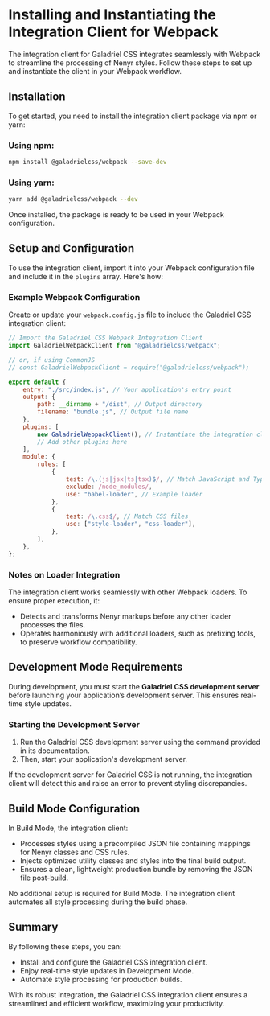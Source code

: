 # Installing and Instantiating the Integration Client for Webpack

The integration client for Galadriel CSS integrates seamlessly with Webpack to streamline the processing of Nenyr styles. Follow these steps to set up and instantiate the client in your Webpack workflow.

## Installation

To get started, you need to install the integration client package via npm or yarn:

### Using npm:

```bash
npm install @galadrielcss/webpack --save-dev
```

### Using yarn:

```bash
yarn add @galadrielcss/webpack --dev
```

Once installed, the package is ready to be used in your Webpack configuration.

## Setup and Configuration

To use the integration client, import it into your Webpack configuration file and include it in the `plugins` array. Here's how:

### Example Webpack Configuration

Create or update your `webpack.config.js` file to include the Galadriel CSS integration client:

```javascript
// Import the Galadriel CSS Webpack Integration Client
import GaladrielWebpackClient from "@galadrielcss/webpack";

// or, if using CommonJS
// const GaladrielWebpackClient = require("@galadrielcss/webpack");

export default {
    entry: "./src/index.js", // Your application's entry point
    output: {
        path: __dirname + "/dist", // Output directory
        filename: "bundle.js", // Output file name
    },
    plugins: [
        new GaladrielWebpackClient(), // Instantiate the integration client
        // Add other plugins here
    ],
    module: {
        rules: [
            {
                test: /\.(js|jsx|ts|tsx)$/, // Match JavaScript and TypeScript files
                exclude: /node_modules/,
                use: "babel-loader", // Example loader
            },
            {
                test: /\.css$/, // Match CSS files
                use: ["style-loader", "css-loader"],
            },
        ],
    },
};
```

### Notes on Loader Integration

The integration client works seamlessly with other Webpack loaders. To ensure proper execution, it:

-   Detects and transforms Nenyr markups before any other loader processes the files.
-   Operates harmoniously with additional loaders, such as prefixing tools, to preserve workflow compatibility.

## Development Mode Requirements

During development, you must start the **Galadriel CSS development server** before launching your application’s development server. This ensures real-time style updates.

### Starting the Development Server

1. Run the Galadriel CSS development server using the command provided in its documentation.
2. Then, start your application's development server.

If the development server for Galadriel CSS is not running, the integration client will detect this and raise an error to prevent styling discrepancies.

## Build Mode Configuration

In Build Mode, the integration client:

-   Processes styles using a precompiled JSON file containing mappings for Nenyr classes and CSS rules.
-   Injects optimized utility classes and styles into the final build output.
-   Ensures a clean, lightweight production bundle by removing the JSON file post-build.

No additional setup is required for Build Mode. The integration client automates all style processing during the build phase.

## Summary

By following these steps, you can:

-   Install and configure the Galadriel CSS integration client.
-   Enjoy real-time style updates in Development Mode.
-   Automate style processing for production builds.

With its robust integration, the Galadriel CSS integration client ensures a streamlined and efficient workflow, maximizing your productivity.
